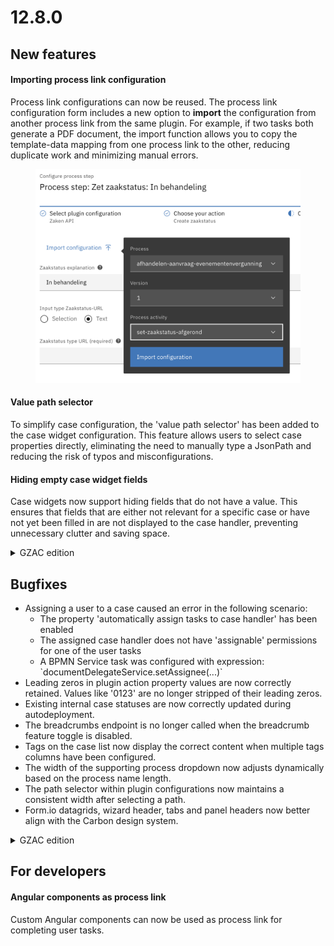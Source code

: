 # 12.8.0

## New features

#### Importing process link configuration

Process link configurations can now be reused. The process link configuration form includes a new option to **import** the configuration from another process link from the same plugin. For example, if two tasks both generate a PDF document, the import function allows you to copy the template-data mapping from one process link to the other, reducing duplicate work and minimizing manual errors.

<figure><img src="../../.gitbook/assets/Screenshot 2025-03-20 at 12.35.37.png" alt=""><figcaption></figcaption></figure>

#### Value path selector

To simplify case configuration, the 'value path selector' has been added to the case widget configuration. This feature allows users to select case properties directly, eliminating the need to manually type a JsonPath and reducing the risk of typos and misconfigurations.

#### Hiding empty case widget fields

Case widgets now support hiding fields that do not have a value. This ensures that fields that are either not relevant for a specific case or have not yet been filled in are not displayed to the case handler, preventing unnecessary clutter and saving space.

<details>

<summary>GZAC edition</summary>

#### Access control for Documenten API documents

Access control can now be configured for Documenten API documents. Permissions can be configured to view, create, modify and delete documents.&#x20;

Unlike other access control resources, permissions for Documenten API documents do not support conditions. More information on the permissions can be found [here](../../features/access-control/).

{% hint style="info" %}
**Note**: to enable access control for the Documenten API document, the following configuration should be added:

* Feature toggle `enablePbacDocumentenApiDocuments` should be set to `true` in the Valtimo frontend configuration.
* Application property `valtimo.authorization.zgwDocuments.enabled` should be set to `true` in the Valtimo backend configuration, or
* Environment variable `VALTIMO_AUTHORIZATION_ZGW_DOCUMENTS_ENABLED`should be set to true in the Valtimo backend
{% endhint %}

</details>

## Bugfixes

* Assigning a user to a case caused an error in the following scenario:
  * The property 'automatically assign tasks to case handler' has been enabled
  * The assigned case handler does not have 'assignable' permissions for one of the user tasks
  * A BPMN Service task was configured with expression: \`documentDelegateService.setAssignee(...)\`
* Leading zeros in plugin action property values are now correctly retained. Values like '0123' are no longer stripped of their leading zeros.
* Existing internal case statuses are now correctly updated during autodeployment.
* The breadcrumbs endpoint is no longer called when the breadcrumb feature toggle is disabled.
* Tags on the case list now display the correct content when multiple tags columns have been configured.&#x20;
* The width of the supporting process dropdown now adjusts dynamically based on the process name length.
* The path selector within plugin configurations now maintains a consistent width after selecting a path.
* Form.io datagrids, wizard header, tabs and panel headers now better align with the Carbon design system.

<details>

<summary>GZAC edition</summary>

* After uploading a file on the documents tab, the uploaded file was not cleared. This caused duplication of documents when uploading multiple files in succession.
* Metadata fields in the Documenten API are now exported with their original casing. Previously, fields like `AANVULLENDE_DATUM` were exported in uppercase, causing inconsistencies during auto-deployment.
* The 'Zaakdetail-synchronisatie' configuration now persists after updating the document definition.

</details>

## For developers

#### Angular components as process link

Custom Angular components can now be used as process link for completing user tasks.













